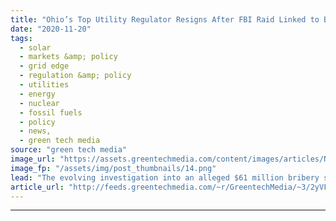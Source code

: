 ```yaml
---
title: "Ohio’s Top Utility Regulator Resigns After FBI Raid Linked to Bribery Scandal"
date: "2020-11-20"
tags: 
  - solar
  - markets &amp; policy
  - grid edge
  - regulation &amp; policy
  - utilities
  - energy
  - nuclear
  - fossil fuels
  - policy
  - news,
  - green tech media
source: "green tech media"
image_url: "https://assets.greentechmedia.com/content/images/articles/Nuclear_FirstEnergy_Ohio_David-Besse_NRC_XL.jpg"
image_fp: "/assets/img/post_thumbnails/14.png"
lead: "The evolving investigation into an alleged $61 million bribery scheme involving Ohio lawmakers and new revelations from utility FirstEnergy have led to the resignation of the state’s top utility regulator. Sam Randazzo, chair of the Public Utilities  ..."
article_url: "http://feeds.greentechmedia.com/~r/GreentechMedia/~3/2yVFqVEo9Gw/ohios-top-utility-regulator-resigns-after-disclosure-of-payment-from-utility-at-center-of-bribery-scandal"
---
```


---
